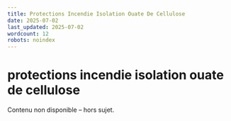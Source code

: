 ```yaml
---
title: Protections Incendie Isolation Ouate De Cellulose
date: 2025-07-02
last_updated: 2025-07-02
wordcount: 12
robots: noindex
---
```


# protections incendie isolation ouate de cellulose

Contenu non disponible – hors sujet.